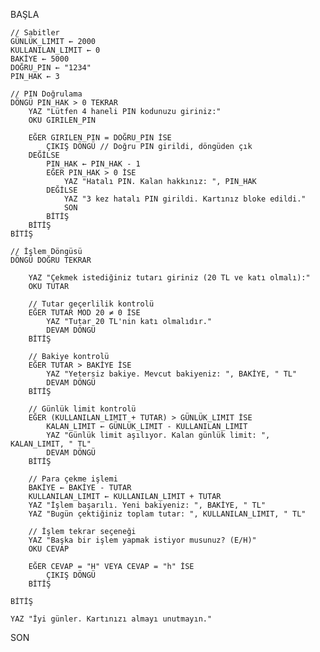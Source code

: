 BAŞLA

    // Sabitler
    GÜNLÜK_LIMIT ← 2000
    KULLANILAN_LIMIT ← 0
    BAKİYE ← 5000
    DOĞRU_PIN ← "1234"
    PIN_HAK ← 3

    // PIN Doğrulama
    DÖNGÜ PIN_HAK > 0 TEKRAR
        YAZ "Lütfen 4 haneli PIN kodunuzu giriniz:"
        OKU GIRILEN_PIN

        EĞER GIRILEN_PIN = DOĞRU_PIN İSE
            ÇIKIŞ DÖNGÜ // Doğru PIN girildi, döngüden çık
        DEĞİLSE
            PIN_HAK ← PIN_HAK - 1
            EĞER PIN_HAK > 0 İSE
                YAZ "Hatalı PIN. Kalan hakkınız: ", PIN_HAK
            DEĞİLSE
                YAZ "3 kez hatalı PIN girildi. Kartınız bloke edildi."
                SON
            BİTİŞ
        BİTİŞ
    BİTİŞ

    // İşlem Döngüsü
    DÖNGÜ DOĞRU TEKRAR

        YAZ "Çekmek istediğiniz tutarı giriniz (20 TL ve katı olmalı):"
        OKU TUTAR

        // Tutar geçerlilik kontrolü
        EĞER TUTAR MOD 20 ≠ 0 İSE
            YAZ "Tutar 20 TL'nin katı olmalıdır."
            DEVAM DÖNGÜ
        BİTİŞ

        // Bakiye kontrolü
        EĞER TUTAR > BAKİYE İSE
            YAZ "Yetersiz bakiye. Mevcut bakiyeniz: ", BAKİYE, " TL"
            DEVAM DÖNGÜ
        BİTİŞ

        // Günlük limit kontrolü
        EĞER (KULLANILAN_LIMIT + TUTAR) > GÜNLÜK_LIMIT İSE
            KALAN_LIMIT ← GÜNLÜK_LIMIT - KULLANILAN_LIMIT
            YAZ "Günlük limit aşılıyor. Kalan günlük limit: ", KALAN_LIMIT, " TL"
            DEVAM DÖNGÜ
        BİTİŞ

        // Para çekme işlemi
        BAKİYE ← BAKİYE - TUTAR
        KULLANILAN_LIMIT ← KULLANILAN_LIMIT + TUTAR
        YAZ "İşlem başarılı. Yeni bakiyeniz: ", BAKİYE, " TL"
        YAZ "Bugün çektiğiniz toplam tutar: ", KULLANILAN_LIMIT, " TL"

        // İşlem tekrar seçeneği
        YAZ "Başka bir işlem yapmak istiyor musunuz? (E/H)"
        OKU CEVAP

        EĞER CEVAP = "H" VEYA CEVAP = "h" İSE
            ÇIKIŞ DÖNGÜ
        BİTİŞ

    BİTİŞ

    YAZ "İyi günler. Kartınızı almayı unutmayın."
SON
